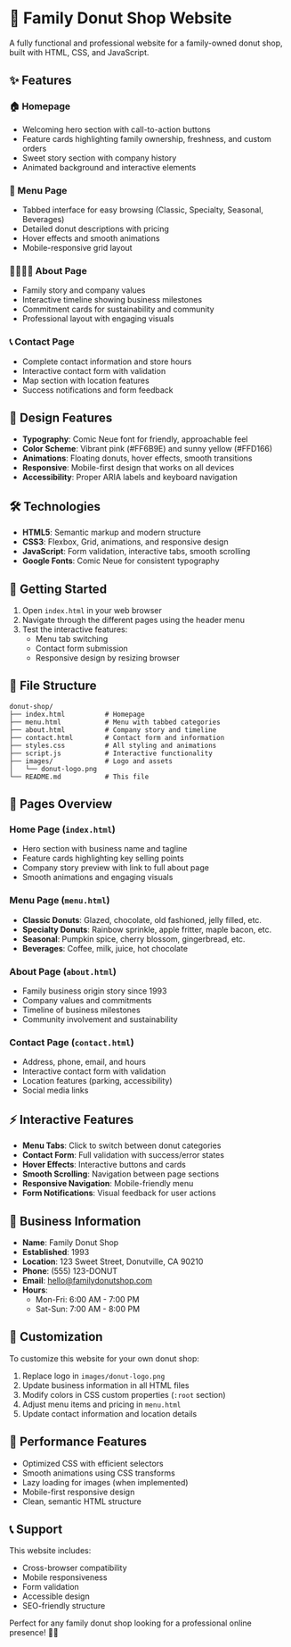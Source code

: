 # 🍩 Family Donut Shop Website

A fully functional and professional website for a family-owned donut shop, built with HTML, CSS, and JavaScript.

## ✨ Features

### 🏠 Homepage
- Welcoming hero section with call-to-action buttons
- Feature cards highlighting family ownership, freshness, and custom orders
- Sweet story section with company history
- Animated background and interactive elements

### 🍩 Menu Page
- Tabbed interface for easy browsing (Classic, Specialty, Seasonal, Beverages)
- Detailed donut descriptions with pricing
- Hover effects and smooth animations
- Mobile-responsive grid layout

### 👨‍👩‍👧‍👦 About Page
- Family story and company values
- Interactive timeline showing business milestones
- Commitment cards for sustainability and community
- Professional layout with engaging visuals

### 📞 Contact Page
- Complete contact information and store hours
- Interactive contact form with validation
- Map section with location features
- Success notifications and form feedback

## 🎨 Design Features

- **Typography**: Comic Neue font for friendly, approachable feel
- **Color Scheme**: Vibrant pink (#FF6B9E) and sunny yellow (#FFD166)
- **Animations**: Floating donuts, hover effects, smooth transitions
- **Responsive**: Mobile-first design that works on all devices
- **Accessibility**: Proper ARIA labels and keyboard navigation

## 🛠️ Technologies

- **HTML5**: Semantic markup and modern structure
- **CSS3**: Flexbox, Grid, animations, and responsive design
- **JavaScript**: Form validation, interactive tabs, smooth scrolling
- **Google Fonts**: Comic Neue for consistent typography

## 🚀 Getting Started

1. Open `index.html` in your web browser
2. Navigate through the different pages using the header menu
3. Test the interactive features:
   - Menu tab switching
   - Contact form submission
   - Responsive design by resizing browser

## 📁 File Structure

```
donut-shop/
├── index.html          # Homepage
├── menu.html           # Menu with tabbed categories
├── about.html          # Company story and timeline
├── contact.html        # Contact form and information
├── styles.css          # All styling and animations
├── script.js           # Interactive functionality
├── images/             # Logo and assets
│   └── donut-logo.png
└── README.md           # This file
```

## 📱 Pages Overview

### Home Page (`index.html`)
- Hero section with business name and tagline
- Feature cards highlighting key selling points
- Company story preview with link to full about page
- Smooth animations and engaging visuals

### Menu Page (`menu.html`)
- **Classic Donuts**: Glazed, chocolate, old fashioned, jelly filled, etc.
- **Specialty Donuts**: Rainbow sprinkle, apple fritter, maple bacon, etc.
- **Seasonal**: Pumpkin spice, cherry blossom, gingerbread, etc.
- **Beverages**: Coffee, milk, juice, hot chocolate

### About Page (`about.html`)
- Family business origin story since 1993
- Company values and commitments
- Timeline of business milestones
- Community involvement and sustainability

### Contact Page (`contact.html`)
- Address, phone, email, and hours
- Interactive contact form with validation
- Location features (parking, accessibility)
- Social media links

## ⚡ Interactive Features

- **Menu Tabs**: Click to switch between donut categories
- **Contact Form**: Full validation with success/error states
- **Hover Effects**: Interactive buttons and cards
- **Smooth Scrolling**: Navigation between page sections
- **Responsive Navigation**: Mobile-friendly menu
- **Form Notifications**: Visual feedback for user actions

## 🎯 Business Information

- **Name**: Family Donut Shop
- **Established**: 1993
- **Location**: 123 Sweet Street, Donutville, CA 90210
- **Phone**: (555) 123-DONUT
- **Email**: hello@familydonutshop.com
- **Hours**: 
  - Mon-Fri: 6:00 AM - 7:00 PM
  - Sat-Sun: 7:00 AM - 8:00 PM

## 🔧 Customization

To customize this website for your own donut shop:

1. Replace logo in `images/donut-logo.png`
2. Update business information in all HTML files
3. Modify colors in CSS custom properties (`:root` section)
4. Adjust menu items and pricing in `menu.html`
5. Update contact information and location details

## 🌟 Performance Features

- Optimized CSS with efficient selectors
- Smooth animations using CSS transforms
- Lazy loading for images (when implemented)
- Mobile-first responsive design
- Clean, semantic HTML structure

## 📞 Support

This website includes:
- Cross-browser compatibility
- Mobile responsiveness
- Form validation
- Accessible design
- SEO-friendly structure

Perfect for any family donut shop looking for a professional online presence! 🍩✨

